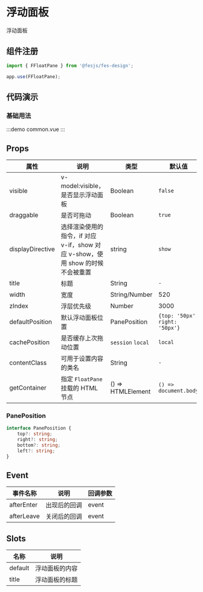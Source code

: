 # 浮动面板

浮动面板

## 组件注册

```js
import { FFloatPane } from '@fesjs/fes-design';

app.use(FFloatPane);
```

## 代码演示

### 基础用法

:::demo
common.vue
:::

## Props

| 属性             | 说明                                                                           | 类型              | 默认值                         |
| ---------------- | ------------------------------------------------------------------------------ | ----------------- | ------------------------------ |
| visible          | v-model:visible，是否显示浮动面板                                              | Boolean           | `false`                        |
| draggable        | 是否可拖动                                                                     | Boolean           | `true`                         |
| displayDirective | 选择渲染使用的指令，if 对应 v-if，show 对应 v-show，使用 show 的时候不会被重置 | string            | `show`                         |
| title            | 标题                                                                           | String            | `-`                            |
| width            | 宽度                                                                           | String/Number     | 520                            |
| zIndex           | 浮层优先级                                                                     | Number            | 3000                           |
| defaultPosition  | 默认浮动面板位置                                                               | PanePosition      | `{top: '50px', right: '50px'}` |
| cachePosition    | 是否缓存上次拖动位置                                                           | `session` `local` | `local`                        |
| contentClass     | 可用于设置内容的类名                                                           | String            | `-`                            |
| getContainer     | 指定 `FloatPane` 挂载的 HTML 节点                                              | () => HTMLElement | `() => document.body`          |

### PanePosition

```ts
interface PanePosition {
    top?: string;
    right?: string;
    bottom?: string;
    left?: string;
}
```

## Event

| 事件名称   | 说明         | 回调参数 |
| ---------- | ------------ | -------- |
| afterEnter | 出现后的回调 | event    |
| afterLeave | 关闭后的回调 | event    |

## Slots

| 名称    | 说明           |
| ------- | -------------- |
| default | 浮动面板的内容 |
| title   | 浮动面板的标题 |
